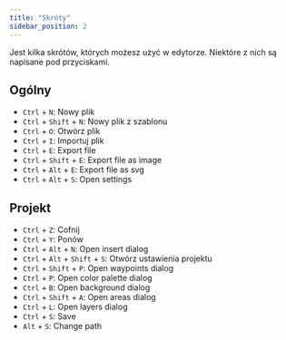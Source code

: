 ```yaml
---
title: "Skróty"
sidebar_position: 2
---
```


Jest kilka skrótów, których możesz użyć w edytorze. Niektóre z nich są napisane pod przyciskami.

## Ogólny

* `Ctrl` + `N`: Nowy plik
* `Ctrl` + `Shift` + `N`: Nowy plik z szablonu
* `Ctrl` + `O`: Otwórz plik
* `Ctrl` + `I`: Importuj plik
* `Ctrl` + `E`: Export file
* `Ctrl` + `Shift` + `E`: Export file as image
* `Ctrl` + `Alt` + `E`: Export file as svg
* `Ctrl` + `Alt` + `S`: Open settings

## Projekt

* `Ctrl` + `Z`: Cofnij
* `Ctrl` + `Y`: Ponów
* `Ctrl` + `Alt` + `N`: Open insert dialog
* `Ctrl` + `Alt` + `Shift` + `S`: Otwórz ustawienia projektu
* `Ctrl` + `Shift` + `P`: Open waypoints dialog
* `Ctrl` + `P`: Open color palette dialog
* `Ctrl` + `B`: Open background dialog
* `Ctrl` + `Shift` + `A`: Open areas dialog
* `Ctrl` + `L`: Open layers dialog
* `Ctrl` + `S`: Save
* `Alt` + `S`: Change path
